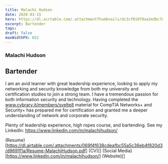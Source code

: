 ```yaml
---
title: Malachi Hudson
date: 2020-03-15
hero: https://dl.airtable.com/.attachmentThumbnails/dc3cf01070aa2edbc7d6cfd9475558f0/0bbb1777
excerpt: Bartender
tags: 
draft: false
maxWidthPX: 652
---
```









### Malachi Hudson
## Bartender

I am an avid learner with great leadership experience, looking to apply my networking and security knowledge from both my university and certification studies to join a strong team. I have a tremendous passion for both information security and technology. Having completed the www.cybrary.it/members/svelte8 material for CompTIA Networks+ and Security+ has prepared me for certification and granted me a deeper understanding of network and corporate security.

Plenty of leadership experience, high ropes course, and bartending. See my LinkedIn: https://www.linkedin.com/in/malachihudson/

(Resume)[https://dl.airtable.com/.attachments/069f4f638cdeafbc55a5c36eb4f820d3/d9691f1a/Resume-MalachiHudson.pdf]
(CV)[]
(Social Media)[https://www.linkedin.com/in/malachihudson/]
(Website)[]

